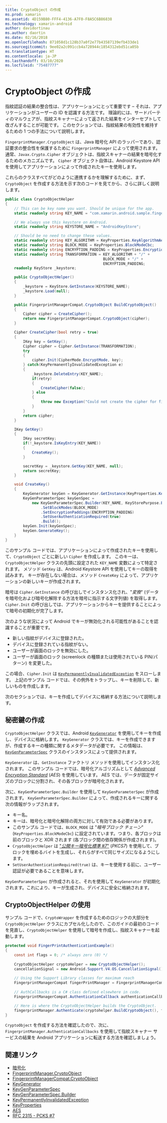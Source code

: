 ```yaml
---
title: CryptoObject の作成
ms.prod: xamarin
ms.assetid: 4D159B80-FFF4-4136-A7F0-F8A5C6B86838
ms.technology: xamarin-android
author: davidortinau
ms.author: daortin
ms.date: 02/16/2018
ms.openlocfilehash: 871058d1c128b37a0f2e77b43587139efb433de1
ms.sourcegitcommit: 9ee02a2c091ccb4a728944c1854312ebd51ca05b
ms.translationtype: HT
ms.contentlocale: ja-JP
ms.lasthandoff: 03/10/2020
ms.locfileid: "75487777"
---
```

# <a name="creating-a-cryptoobject"></a>CryptoObject の作成

指紋認証の結果の整合性は、アプリケーションにとって重要です &ndash; それは、アプリケーションがユーザーの ID を認識する方法です。 理論的には、サードパーティのマルウェアが、指紋スキャナーによって返された結果をインターセプトして改ざんすることが可能です。 このセクションでは、指紋結果の有効性を維持するための 1 つの手法について説明します。 

`FingerprintManager.CryptoObject` は、Java 暗号化 API のラッパーであり、認証要求の整合性を保護するために `FingerprintManager` によって使用されます。 通常、`Javax.Crypto.Cipher` オブジェクトは、指紋スキャナーの結果を暗号化するためのメカニズムです。 `Cipher` オブジェクト自体は、Android Keystore API を使用してアプリケーションによって作成されたキーを使用します。

これらのクラスすべてがどのように連携するかを理解するために、まず、`CryptoObject` を作成する方法を示す次のコードを見てから、さらに詳しく説明します。

```csharp
public class CryptoObjectHelper
{
    // This can be key name you want. Should be unique for the app.
    static readonly string KEY_NAME = "com.xamarin.android.sample.fingerprint_authentication_key";

    // We always use this keystore on Android.
    static readonly string KEYSTORE_NAME = "AndroidKeyStore";

    // Should be no need to change these values.
    static readonly string KEY_ALGORITHM = KeyProperties.KeyAlgorithmAes;
    static readonly string BLOCK_MODE = KeyProperties.BlockModeCbc;
    static readonly string ENCRYPTION_PADDING = KeyProperties.EncryptionPaddingPkcs7;
    static readonly string TRANSFORMATION = KEY_ALGORITHM + "/" +
                                            BLOCK_MODE + "/" +
                                            ENCRYPTION_PADDING;
    readonly KeyStore _keystore;

    public CryptoObjectHelper()
    {
        _keystore = KeyStore.GetInstance(KEYSTORE_NAME);
        _keystore.Load(null);
    }

    public FingerprintManagerCompat.CryptoObject BuildCryptoObject()
    {
        Cipher cipher = CreateCipher();
        return new FingerprintManagerCompat.CryptoObject(cipher);
    }

    Cipher CreateCipher(bool retry = true)
    {
        IKey key = GetKey();
        Cipher cipher = Cipher.GetInstance(TRANSFORMATION);
        try
        {
            cipher.Init(CipherMode.EncryptMode, key);
        } catch(KeyPermanentlyInvalidatedException e)
        {
            _keystore.DeleteEntry(KEY_NAME);
            if(retry)
            {
                CreateCipher(false);
            } else
            {
                throw new Exception("Could not create the cipher for fingerprint authentication.", e);
            }
        }
        return cipher;
    }

    IKey GetKey()
    {
        IKey secretKey;
        if(!_keystore.IsKeyEntry(KEY_NAME))
        {
            CreateKey();
        }

        secretKey = _keystore.GetKey(KEY_NAME, null);
        return secretKey;
    }

    void CreateKey()
    {
        KeyGenerator keyGen = KeyGenerator.GetInstance(KeyProperties.KeyAlgorithmAes, KEYSTORE_NAME);
        KeyGenParameterSpec keyGenSpec =
            new KeyGenParameterSpec.Builder(KEY_NAME, KeyStorePurpose.Encrypt | KeyStorePurpose.Decrypt)
                .SetBlockModes(BLOCK_MODE)
                .SetEncryptionPaddings(ENCRYPTION_PADDING)
                .SetUserAuthenticationRequired(true)
                .Build();
        keyGen.Init(keyGenSpec);
        keyGen.GenerateKey();
    }
}
```

このサンプル コードでは、アプリケーションによって作成されたキーを使用して、`CryptoObject` ごとに新しい `Cipher` を作成します。 このキーは、`CryptoObjectHelper` クラスの先頭に設定された `KEY_NAME` 変数によって特定されます。 メソッド `GetKey` は、Android Keystore API を使用してキーの取得を試みます。 キーが存在しない場合は、メソッド `CreateKey` によって、アプリケーションの新しいキーが作成されます。

暗号は `Cipher.GetInstance` の呼び出しでインスタンス化され、"_変換_" (データを暗号化および暗号化解除する方法を暗号に指示する文字列値) を取得します。 `Cipher.Init` の呼び出しでは、アプリケーションからキーを提供することによって暗号の初期化が完了します。 

次のような状況によって Android でキーが無効化される可能性があることを認識することが重要です。 

- 新しい指紋がデバイスに登録された。
- デバイスに登録されている指紋がない。
- ユーザーが画面のロックを無効にした。
- ユーザーが画面のロック (screenlock の種類または使用されている PIN/パターン) を変更した。

この場合、`Cipher.Init` は [`KeyPermanentlyInvalidatedException`](https://developer.android.com/reference/android/security/keystore/KeyPermanentlyInvalidatedException.html) をスローします。 上記のサンプル コードでは、その例外をトラップし、キーを削除して、新しいものを作成します。

次のセクションでは、キーを作成してデバイスに格納する方法について説明します。

## <a name="creating-a-secret-key"></a>秘密鍵の作成

`CryptoObjectHelper` クラスでは、Android [`KeyGenerator`](xref:Javax.Crypto.KeyGenerator) を使用してキーを作成し、デバイスに格納します。 `KeyGenerator` クラスでは、キーを作成できますが、作成するキーの種類に関するメタデータが必要です。 この情報は、[`KeyGenParameterSpec`](https://developer.android.com/reference/android/security/keystore/KeyGenParameterSpec.html) クラスのインスタンスによって提供されます。 

`KeyGenerator` は、`GetInstance` ファクトリ メソッドを使用してインスタンス化されます。 このサンプル コードでは、暗号化アルゴリズムとして [_Advanced Encryption Standard_](https://en.wikipedia.org/wiki/Advanced_Encryption_Standard) (_AES_) を使用しています。 AES では、データが固定サイズのブロックに分割され、その各ブロックが暗号化されます。

次に、`KeyGenParameterSpec.Builder` を使用して `KeyGenParameterSpec` が作成されます。 `KeyGenParameterSpec.Builder` によって、作成されるキーに関する次の情報がラップされます。

- キー名。
- キーは、暗号化と暗号化解除の両方に対して有効である必要があります。
- このサンプル コードでは、`BLOCK_MODE` は "_暗号ブロック チェーン_" (`KeyProperties.BlockModeCbc`) に設定されています。つまり、各ブロックは前のブロックと XOR されます (各ブロック間の依存関係が作成されます)。 
- `CryptoObjectHelper` は ["_公開キー暗号化標準 #7_"](https://tools.ietf.org/html/rfc2315) (_PKCS7_) を使用して、ブロックを埋めるバイトを生成し、それらがすべて同じサイズになるようにします。
- `SetUserAuthenticationRequired(true)` は、キーを使用する前に、ユーザー認証が必要であることを意味します。

`KeyGenParameterSpec` が作成されると、それを使用して `KeyGenerator` が初期化されます。これにより、キーが生成され、デバイスに安全に格納されます。 

## <a name="using-the-cryptoobjecthelper"></a>CryptoObjectHelper の使用

サンプル コードで、`CryptoWrapper` を作成するためのロジックの大部分を `CryptoObjectHelper` クラスにカプセル化したので、このガイドの最初のコードを見直し、`CryptoObjectHelper` を使用して暗号を作成し、指紋スキャナーを起動します。 

```csharp
protected void FingerPrintAuthenticationExample()
{
    const int flags = 0; /* always zero (0) */
    
    CryptoObjectHelper cryptoHelper = new CryptoObjectHelper();
    cancellationSignal = new Android.Support.V4.OS.CancellationSignal();
    
    // Using the Support Library classes for maximum reach
    FingerprintManagerCompat fingerPrintManager = FingerprintManagerCompat.From(this);
    
    // AuthCallbacks is a C# class defined elsewhere in code.
    FingerprintManagerCompat.AuthenticationCallback authenticationCallback = new MyAuthCallbackSample(this);

    // Here is where the CryptoObjectHelper builds the CryptoObject. 
    fingerprintManager.Authenticate(cryptohelper.BuildCryptoObject(), flags, cancellationSignal, authenticationCallback, null);
}
```

`CryptoObject` を作成する方法を確認したので、次に、`FingerprintManager.AuthenticationCallbacks` を使用して指紋スキャナー サービスの結果を Android アプリケーションに転送する方法を確認しましょう。

## <a name="related-links"></a>関連リンク

- [暗号化](xref:Javax.Crypto.Cipher)
- [FingerprintManager.CryptoObject](https://developer.android.com/reference/android/hardware/fingerprint/FingerprintManager.CryptoObject.html)
- [FingerprintManagerCompat.CryptoObject](https://developer.android.com/reference/android/support/v4/hardware/fingerprint/FingerprintManagerCompat.CryptoObject.html)
- [KeyGenerator](xref:Javax.Crypto.KeyGenerator)
- [KeyGenParameterSpec](https://developer.android.com/reference/android/security/keystore/KeyGenParameterSpec.html)
- [KeyGenParameterSpec.Builder](https://developer.android.com/reference/android/security/keystore/KeyGenParameterSpec.Builder.html)
- [KeyPermanentlyInvalidatedException](https://developer.android.com/reference/android/security/keystore/KeyPermanentlyInvalidatedException.html)
- [KeyProperties](https://developer.android.com/reference/android/security/keystore/KeyProperties.html)
- [AES](https://en.wikipedia.org/wiki/Advanced_Encryption_Standard)
- [RFC 2315 - PCKS #7](https://tools.ietf.org/html/rfc2315)
